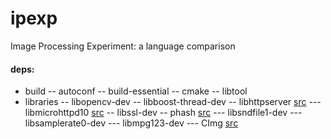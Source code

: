 ipexp
=====

Image Processing Experiment: a language comparison

#### deps:
- build
-- autoconf
-- build-essential
-- cmake
-- libtool
- libraries
-- libopencv-dev
-- libboost-thread-dev
-- libhttpserver [src](https://github.com/etr/libhttpserver.git)
--- libmicrohttpd10 [src](ftp://ftp.gnu.org/gnu/libmicrohttpd/libmicrohttpd-0.9.37.tar.gz)
-- libssl-dev
-- phash [src](http://www.phash.org/releases/pHash-0.9.6.tar.gz)
--- libsndfile1-dev
--- libsamplerate0-dev
--- libmpg123-dev
--- CImg [src](http://git.code.sf.net/p/cimg/source)

